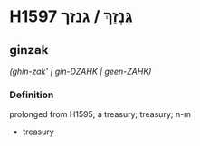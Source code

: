 # H1597 גִּנְזַךְ / גנזך

## ginzak

_(ghin-zak' | ɡin-DZAHK | ɡeen-ZAHK)_

### Definition

prolonged from H1595; a treasury; treasury; n-m

- treasury
